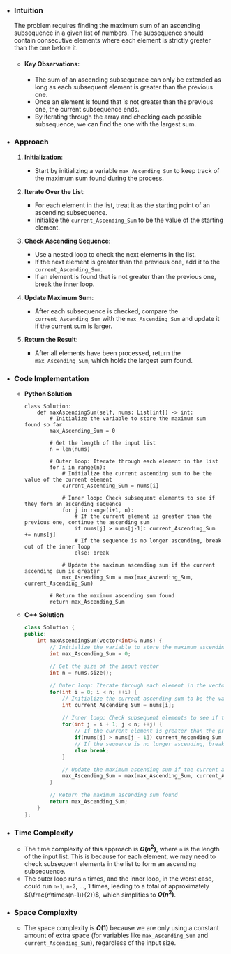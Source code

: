 - ### Intuition
    The problem requires finding the maximum sum of an ascending subsequence in a given list of numbers. The subsequence should contain consecutive elements where each element is strictly greater than the one before it.

    - #### Key Observations:
        - The sum of an ascending subsequence can only be extended as long as each subsequent element is greater than the previous one.
        - Once an element is found that is not greater than the previous one, the current subsequence ends.
        - By iterating through the array and checking each possible subsequence, we can find the one with the largest sum.

- ### Approach
    1. **Initialization**:
        - Start by initializing a variable `max_Ascending_Sum` to keep track of the maximum sum found during the process.
    
    2. **Iterate Over the List**:
        - For each element in the list, treat it as the starting point of an ascending subsequence.
        - Initialize the `current_Ascending_Sum` to be the value of the starting element.

    3. **Check Ascending Sequence**:
        - Use a nested loop to check the next elements in the list.
        - If the next element is greater than the previous one, add it to the `current_Ascending_Sum`.
        - If an element is found that is not greater than the previous one, break the inner loop.

    4. **Update Maximum Sum**:
        - After each subsequence is checked, compare the `current_Ascending_Sum` with the `max_Ascending_Sum` and update it if the current sum is larger.

    5. **Return the Result**:
        - After all elements have been processed, return the `max_Ascending_Sum`, which holds the largest sum found.

- ### Code Implementation
    - **Python Solution**
        ```python3 []
        class Solution:
            def maxAscendingSum(self, nums: List[int]) -> int:
                # Initialize the variable to store the maximum sum found so far
                max_Ascending_Sum = 0
                
                # Get the length of the input list
                n = len(nums)

                # Outer loop: Iterate through each element in the list
                for i in range(n):
                    # Initialize the current ascending sum to be the value of the current element
                    current_Ascending_Sum = nums[i]
                    
                    # Inner loop: Check subsequent elements to see if they form an ascending sequence
                    for j in range(i+1, n):
                        # If the current element is greater than the previous one, continue the ascending sum
                        if nums[j] > nums[j-1]: current_Ascending_Sum += nums[j]
                        # If the sequence is no longer ascending, break out of the inner loop
                        else: break
                    
                    # Update the maximum ascending sum if the current ascending sum is greater
                    max_Ascending_Sum = max(max_Ascending_Sum, current_Ascending_Sum)

                # Return the maximum ascending sum found
                return max_Ascending_Sum
        ```
    - **C++ Solution**
        ```cpp []
        class Solution {
        public:
            int maxAscendingSum(vector<int>& nums) {
                // Initialize the variable to store the maximum ascending sum found so far
                int max_Ascending_Sum = 0;
                
                // Get the size of the input vector
                int n = nums.size();

                // Outer loop: Iterate through each element in the vector
                for(int i = 0; i < n; ++i) {
                    // Initialize the current ascending sum to be the value of the current element
                    int current_Ascending_Sum = nums[i];
                    
                    // Inner loop: Check subsequent elements to see if they form an ascending sequence
                    for(int j = i + 1; j < n; ++j) {
                        // If the current element is greater than the previous one, continue adding to the sum
                        if(nums[j] > nums[j - 1]) current_Ascending_Sum += nums[j];
                        // If the sequence is no longer ascending, break out of the inner loop
                        else break;
                    }

                    // Update the maximum ascending sum if the current ascending sum is greater
                    max_Ascending_Sum = max(max_Ascending_Sum, current_Ascending_Sum);
                }

                // Return the maximum ascending sum found
                return max_Ascending_Sum;
            }
        };
        ```

- ### Time Complexity
    - The time complexity of this approach is **$O(n^2)$**, where `n` is the length of the input list. This is because for each element, we may need to check subsequent elements in the list to form an ascending subsequence.
    - The outer loop runs `n` times, and the inner loop, in the worst case, could run `n-1`, `n-2`, ..., 1 times, leading to a total of approximately $(\frac{n\times(n-1)}{2})$, which simplifies to **$O(n^2)$**.

- ### Space Complexity
    - The space complexity is **$O(1)$** because we are only using a constant amount of extra space (for variables like `max_Ascending_Sum` and `current_Ascending_Sum`), regardless of the input size.